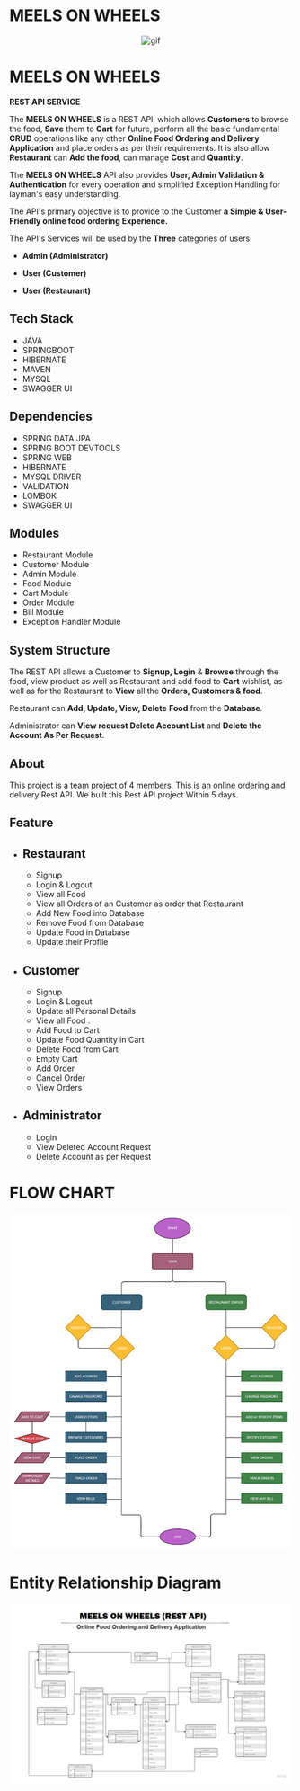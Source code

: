 # MEELS ON WHEELS

 
<p align="center">
    <img src="https://i.pinimg.com/originals/c0/6a/5a/c06a5ab3830f27fac05d8fc45b2ba615.gif" alt="gif" margin="0 auto" display="block" width="80%" height="650px"  object-fit="cover">
</p>

# MEELS ON WHEELS

**REST API SERVICE**

The **MEELS ON WHEELS** is a REST API, which allows **Customers** to browse the food, **Save** them to **Cart** for future, perform all the basic fundamental **CRUD** operations like any other **Online Food Ordering and Delivery Application** and place orders as per their requirements. It is also allow **Restaurant** can **Add the food**, can manage **Cost** and **Quantity**.

The **MEELS ON WHEELS** API also provides **User, Admin Validation & Authentication** for every operation and simplified Exception Handling for layman's easy understanding.

The API's primary objective is to provide to the Customer **a Simple & User-Friendly online food ordering Experience.**

The API's Services will be used by the **Three** categories of users:

- **Admin (Administrator)**

- **User (Customer)**

- **User (Restaurant)**

## Tech Stack

- JAVA
- SPRINGBOOT
- HIBERNATE
- MAVEN
- MYSQL
- SWAGGER UI

## Dependencies

- SPRING DATA JPA
- SPRING BOOT DEVTOOLS
- SPRING WEB
- HIBERNATE
- MYSQL DRIVER
- VALIDATION
- LOMBOK
- SWAGGER UI

## Modules

- Restaurant Module
- Customer Module
- Admin Module
- Food Module
- Cart Module
- Order Module
- Bill Module
- Exception Handler Module

## System Structure

The REST API allows a Customer to **Signup, Login** & **Browse** through the food, view product as well as Restaurant and add food to **Cart** wishlist, as well as for the Restaurant to **View** all the **Orders, Customers & food**.

Restaurant can **Add, Update, View, Delete** **Food** from the **Database**.

Administrator can **View request Delete Account List** and **Delete the Account As Per Request**.

## About

This project is a team project of 4 members, This is an online ordering and delivery Rest API. We built this Rest API project Within 5 days.

## Feature

- ## Restaurant

  - Signup
  - Login & Logout
  - View all Food
  - View all Orders of an Customer as order that Restaurant
  - Add New Food into Database
  - Remove Food from Database
  - Update Food in Database
  - Update their Profile

- ## Customer

  - Signup
  - Login & Logout
  - Update all Personal Details
  - View all Food .
  - Add Food to Cart
  - Update Food Quantity in Cart
  - Delete Food from Cart
  - Empty Cart
  - Add Order
  - Cancel Order
  - View Orders

- ## Administrator
  - Login
  - View Deleted Account Request
  - Delete Account as per Request

# FLOW CHART

<img src="IMAGES/MealsOnWheels_Flow_Chart.jpg" />


# Entity Relationship Diagram

<img src="IMAGES/MEELS ON WHEELS Entity Relationship Diagram.jpg" />
